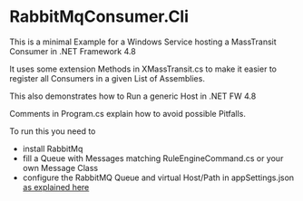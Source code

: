 # RabbitMqConsumer.Cli
This is a minimal Example for a Windows Service hosting a MassTransit Consumer in .NET Framework 4.8

It uses some extension Methods in XMassTransit.cs to make it easier 
to register all Consumers in a given List of Assemblies. 

This also demonstrates how to Run a generic Host in .NET FW 4.8 

Comments in Program.cs explain how to avoid possible Pitfalls.

To run this you need to
* install RabbitMq  
* fill a Queue with Messages matching RuleEngineCommand.cs or your own Message Class
* configure the RabbitMQ Queue and virtual Host/Path in appSettings.json [as explained here](https://masstransit-project.com/usage/transports/rabbitmq.html#configuration)

